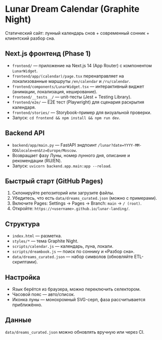 # Lunar Dream Calendar (Graphite Night)

Статический сайт: лунный календарь снов + современный сонник + клиентский разбор сна.

## Next.js фронтенд (Phase 1)
- `frontend/` — приложение на Next.js 14 (App Router) с компонентом `LunarWidget`.
- `frontend/app/(calendar)/page.tsx` перенаправляет на локализованные маршруты `/en/calendar` и `/ru/calendar`.
- `frontend/components/LunarWidget.tsx` — интерактивный виджет (анимации, локализация, кеширование).
- `frontend/__tests__/` — unit-тесты (Jest + Testing Library).
- `frontend/e2e/` — E2E тест (Playwright) для сценария раскрытия календаря.
- `frontend/stories/` — Storybook-пример для визуальной проверки.
- Запуск: `cd frontend && npm install && npm run dev`.

## Backend API
- `backend/app/main.py` — FastAPI эндпоинт `/lunar?date=YYYY-MM-DD&locale=en&tz=Europe/Moscow`.
- Возвращает фазу Луны, номер лунного дня, описание и рекомендации (RU/EN).
- Запуск: `uvicorn backend.app.main:app --reload`.

## Быстрый старт (GitHub Pages)
1. Склонируйте репозиторий или загрузите файлы.
2. Убедитесь, что есть `data/dreams_curated.json` (можно с примерами).
3. Включите Pages: Settings → Pages → Branch: `main` → `/ (root)`.
4. Откройте: `https://<username>.github.io/lunar-landing/`.

## Структура
- `index.html` — разметка.
- `styles/*` — тема Graphite Night.
- `scripts/calendar.js` — календарь, луна, локали.
- `scripts/dreambook.js` — поиск по соннику и «Разбор сна».
- `data/dreams_curated.json` — набор символов (обновляйте ETL-скриптами).

## Настройка
- Язык берётся из браузера, можно переключить селектором.
- Часовой пояс — авто/список.
- Иконка луны — монохромный SVG-серп, фаза рассчитывается приближённо.

## Данные
`data/dreams_curated.json` можно обновлять вручную или через CI.
